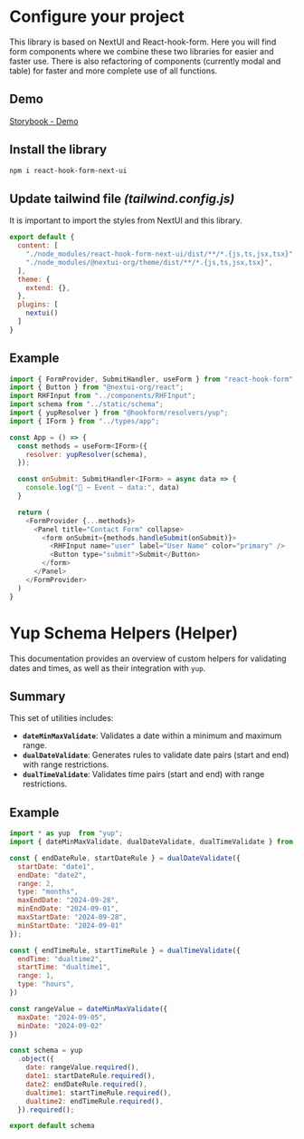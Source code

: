 # Configure your project

This library is based on NextUI and React-hook-form. Here you will find form components where we combine these two libraries for easier and faster use. There is also refactoring of components (currently modal and table) for faster and more complete use of all functions.


## Demo
[Storybook - Demo](https://storybook-rhfnextui.web.app)

## Install the library

```bash
npm i react-hook-form-next-ui
```

## Update tailwind file *(tailwind.config.js)*


It is important to import the styles from NextUI and this library.

```js
export default {
  content: [
    "./node_modules/react-hook-form-next-ui/dist/**/*.{js,ts,jsx,tsx}",
    "./node_modules/@nextui-org/theme/dist/**/*.{js,ts,jsx,tsx}",
  ],
  theme: {
    extend: {},
  },
  plugins: [
    nextui()
  ]
}
```

## Example 

```js
import { FormProvider, SubmitHandler, useForm } from "react-hook-form"
import { Button } from "@nextui-org/react";
import RHFInput from "../components/RHFInput";
import schema from "../static/schema";
import { yupResolver } from "@hookform/resolvers/yup";
import { IForm } from "../types/app";

const App = () => {
  const methods = useForm<IForm>({
    resolver: yupResolver(schema),
  });

  const onSubmit: SubmitHandler<IForm> = async data => {
    console.log("🚀 ~ Event ~ data:", data)
  }

  return (
    <FormProvider {...methods}>
      <Panel title="Contact Form" collapse>
        <form onSubmit={methods.handleSubmit(onSubmit)}>
          <RHFInput name="user" label="User Name" color="primary" />
          <Button type="submit">Submit</Button>
        </form>
      </Panel>
    </FormProvider>
  )
}
```

# Yup Schema Helpers (Helper)

This documentation provides an overview of custom helpers for validating dates and times, as well as their integration with `yup`.

## Summary

This set of utilities includes:

- **`dateMinMaxValidate`**: Validates a date within a minimum and maximum range.
- **`dualDateValidate`**: Generates rules to validate date pairs (start and end) with range restrictions.
- **`dualTimeValidate`**: Validates time pairs (start and end) with range restrictions.

## Example

```js
import * as yup  from "yup";
import { dateMinMaxValidate, dualDateValidate, dualTimeValidate } from "../helpers/yup/dates";

const { endDateRule, startDateRule } = dualDateValidate({
  startDate: "date1",
  endDate: "date2",
  range: 2,
  type: "months",
  maxEndDate: "2024-09-28",
  minEndDate: "2024-09-01",
  maxStartDate: "2024-09-28",
  minStartDate: "2024-09-01"
});

const { endTimeRule, startTimeRule } = dualTimeValidate({
  endTime: "dualtime2",
  startTime: "dualtime1",
  range: 1,
  type: "hours",
})

const rangeValue = dateMinMaxValidate({
  maxDate: "2024-09-05",
  minDate: "2024-09-02"
})

const schema = yup
  .object({
    date: rangeValue.required(),
    date1: startDateRule.required(),
    date2: endDateRule.required(),
    dualtime1: startTimeRule.required(),
    dualtime2: endTimeRule.required(),
  }).required();

export default schema
```

